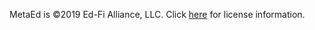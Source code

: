 MetaEd is ©2019 Ed-Fi Alliance, LLC. Click [here](https://www.ed-fi.org/getting-started/license-ed-fi-technology/) for license information.
